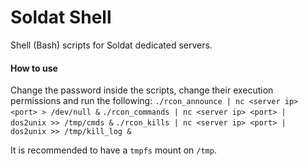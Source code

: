 # Soldat Shell
Shell (Bash) scripts for Soldat dedicated servers.
#### How to use
Change the password inside the scripts, change their execution permissions and run the following:
`./rcon_announce | nc <server ip> <port> > /dev/null &`
`./rcon_commands | nc <server ip> <port> | dos2unix >> /tmp/cmds &`
`./rcon_kills | nc <server ip> <port> | dos2unix >> /tmp/kill_log &`

It is recommended to have a `tmpfs` mount on `/tmp`.
